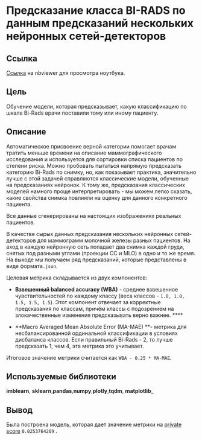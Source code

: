 # Предсказание класса BI-RADS по данным предсказаний нескольких нейронных сетей-детекторов

## Ссылка

[Ссылка](https://nbviewer.jupyter.org/github/voropaevv/ds_competitions/blob/master/mammography_ODS_2021/Mammography_ODS_2021.ipynb) на nbviewer для просмотра ноутбука.

## Цель

Обучение модели, которая предсказывает, какую классификацию по шкале Bi-Rads врачи поставили тому или иному пациенту.

## Описание

Автоматическое присвоение верной категории помогает врачам тратить меньше времени на описание маммографического исследования и используется для сортировки списка пациентов по степени риска. Можно пробовать пытаться напрямую предсказать категорию Bi-Rads по снимку, но, как показывает практика, значительно лучше с этой задачей справляются классические модели, обученные на предсказаниях нейронок. К тому же, предсказания классических моделей намного проще интерпретировать - мы можем легко сказать, какие свойства снимка повлияли на оценку для данного конкретного пациента. 

Все данные сгенерированы на настоящих изображениях реальных пациентов.

В качестве сырых данных предсказания нескольких нейронных сетей-детекторов для маммограмм молочной железы разных пациентов. На вход в каждую нейронную сеть попадает два снимка каждой груди, снятых под разными углами (проекции CC и MLO) в одно и то же время. На выходе мы получаем ряд предсказаний, которые представлены в виде формата`.json`.

Целевая метрика складывается из двух компонентов: 

- **Взвешенный balanced accuracy (WBA)** - среднее взвешенное чувствительностей по каждому классу (веса классов - `1.0, 1.0, 1.5, 1.5, 1.5`). Этот компонент отвечает за корректные предсказания по классам, причём классы с подозрением на злокачественные изменения предсказывать верно важнее. ****

- **Macro Averaged Mean Absolute Error (MA-MAE) **- метрика для несбалансированной ординальной классификации в условиях дисбаланса классов. Если правильный Bi-Rads - 2, то лучше предсказать 1, чем 4, эта метрика это учитывает.

Итоговое значение метрики считается как `WBA - 0.25 * MA-MAE`.

## Используемые библиотеки

**imblearn**, **sklearn**,**pandas**,**numpy**,**plotly**,**tqdm**, **matplotlib**_

## Вывод

Была построена модель, которая дает значение метрики на [private score](https://ods.ai/competitions/horrors-of-med-data-soc2021/leaderboard/private) `0.0253764269` .